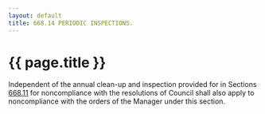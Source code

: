 ```yaml
---
layout: default 
title: 668.14 PERIODIC INSPECTIONS.
---
```


{{ page.title }}
================

Independent of the annual clean-up and inspection provided for in
Sections [668.11](374a68b5.html) for noncompliance with the resolutions
of Council shall also apply to noncompliance with the orders of the
Manager under this section.
